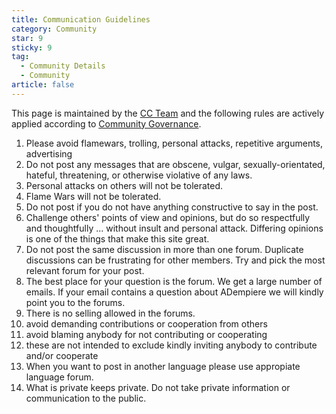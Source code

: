 ```yaml
---
title: Communication Guidelines
category: Community
star: 9
sticky: 9
tag:
  - Community Details
  - Community
article: false
---
```


This page is maintained by the [CC Team](README.md) and the following rules are actively applied according to [Community Governance](./community-governance.md).

1. Please avoid flamewars, trolling, personal attacks, repetitive arguments, advertising
2. Do not post any messages that are obscene, vulgar, sexually-orientated, hateful, threatening, or otherwise violative of any laws.
3. Personal attacks on others will not be tolerated.
4. Flame Wars will not be tolerated.
5. Do not post if you do not have anything constructive to say in the post.
6. Challenge others' points of view and opinions, but do so respectfully and thoughtfully ... without insult and personal attack. Differing opinions is one of the things that make this site great.
7. Do not post the same discussion in more than one forum. Duplicate discussions can be frustrating for other members. Try and pick the most relevant forum for your post.
8. The best place for your question is the forum. We get a large number of emails. If your email contains a question about ADempiere we will kindly point you to the forums.
9. There is no selling allowed in the forums.
10. avoid demanding contributions or cooperation from others
11. avoid blaming anybody for not contributing or cooperating
12. these are not intended to exclude kindly inviting anybody to contribute and/or cooperate
13. When you want to post in another language please use appropiate language forum.
14. What is private keeps private. Do not take private information or communication to the public.
